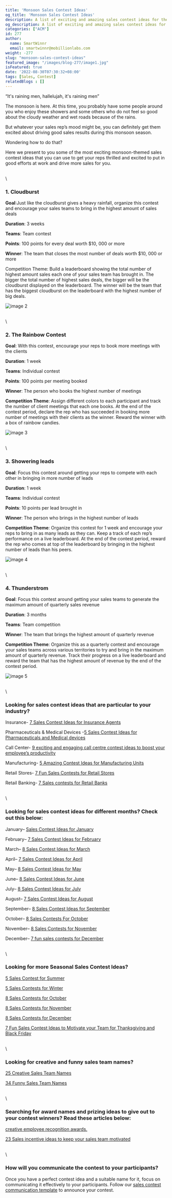 ```yaml
---
title: 'Monsoon Sales Contest Ideas'
og_title: 'Monsoon Sales Contest Ideas'
description: A list of exciting and amazing sales contest ideas for the monsoon season
og_description: A list of exciting and amazing sales contest ideas for the monsoon season
categories: ["ACM"]
id: 277
author:
  name: SmartWinnr
  email: smartwinnr@mobillionlabs.com
weight: -277
slug: "monsoon-sales-contest-ideas"
featured_image: "/images/blog-277/image1.jpg"
isFeatured: true
date: '2022-08-30T07:30:32+08:00'
tags: [Sales, Contest]
relatedBlogs : []
---
```


“It's raining men, hallelujah, it's raining men”

The monsoon is here. At this time, you probably have some people around you who enjoy these showers and some others who do not feel so good about the cloudy weather and wet roads because of the rains.

But whatever your sales rep’s mood might be, you can definitely get them excited about driving good sales results during this monsoon season.

Wondering how to do that?

Here we present to you some of the most exciting monsoon-themed sales contest ideas that you can use to get your reps thrilled and excited to put in good efforts at work and drive more sales for you.

\
\

### **1. Cloudburst**

**Goal**:Just like the cloudburst gives a heavy rainfall, organize this contest and encourage your sales teams to bring in the highest amount of sales deals

**Duration**: 3 weeks

**Teams**: Team contest

**Points**: 100 points for every deal worth $10, 000 or more

**Winner**: The team that closes the most number of deals worth $10, 000 or more

Competition Theme: Build a leaderboard showing the total number of highest amount sales each one of your sales team has brought in. The bigger the total number of highest sales deals, the bigger will be the cloudburst displayed on the leaderboard. The winner will be the team that has the biggest cloudburst on the leaderboard with the highest number of big deals.

<div class="ml-mobileview">
<img class="ml-mobileview" src="/images/blog-277/image2.png" alt="image 2">
</div>

\
\

### **2. The Rainbow Contest**

**Goal**: With this contest, encourage your reps to book more meetings with the clients

**Duration**: 1 week

**Teams**: Individual contest

**Points**: 100 points per meeting booked

**Winner**: The person who books the highest number of meetings

**Competition Theme**: Assign different colors to each participant and track the number of client meetings that each one books. At the end of the contest period, declare the rep who has succeeded in booking more number of meetings with their clients as the winner. Reward the winner with a box of rainbow candies.

<div class="ml-mobileview">
<img class="ml-mobileview" src="/images/blog-277/image3.png" alt="image 3">
</div>

\
\

### **3. Showering leads**

**Goal**: Focus this contest around getting your reps to compete with each other in bringing in more number of leads

**Duration**: 1 week

**Teams**: Individual contest

**Points**: 10 points per lead brought in

**Winner**: The person who brings in the highest number of leads

**Competition Theme**: Organize this contest for 1 week and encourage your reps to bring in as many leads as they can. Keep a track of each rep’s performance on a live leaderboard. At the end of the contest period, reward the rep who comes at top of the leaderboard by bringing in the highest number of leads than his peers.

<div class="ml-mobileview" >
<img class="ml-mobileview" src="/images/blog-277/image4.png" alt="image 4">
</div>

\
\

### **4. Thunderstrom**

**Goal**: Focus this contest around getting your sales teams to generate the maximum amount of quarterly sales revenue

**Duration**: 3 months

**Teams**: Team competition

**Winner**: The team that brings the highest amount of quarterly revenue

**Competition Theme**: Organize this as a quarterly contest and encourage your sales teams across various territories to try and bring in the maximum amount of quarterly revenue. Track their progress on a live leaderboard and reward the team that has the highest amount of revenue by the end of the contest period.

<div class="ml-mobileview" >
<img class="ml-mobileview" src="/images/blog-277/image5.png" alt="image 5">
</div>

\
\

### Looking for sales contest ideas that are particular to your industry?

Insurance- [7 Sales Contest Ideas for Insurance Agents](https://www.smartwinnr.com/post/sales-contests-for-the-insurance-agents/)

Pharmaceuticals & Medical Devices -[5 Sales Contest Ideas for Pharmaceuticals and Medical devices](https://www.smartwinnr.com/post/5-sales-contests-for-pharma-and-medical-device-companies/)

Call Center- [9 exciting and engaging call centre contest ideas to boost your employee’s productivity](https://www.smartwinnr.com/post/9-exciting-and-engaging-call-center-contest-ideas-to-boost-your-employee-productivity/)

Manufacturing- [5 Amazing Contest Ideas for Manufacturing Units](https://www.smartwinnr.com/post/5-amazing-contest-ideas-for-manufacturing-units/)

Retail Stores- [ 7 Fun Sales Contests for Retail Stores](https://www.smartwinnr.com/post/7-fun-sales-contests-for-retail-stores/)

Retail Banking- [7 Sales contests for Retail Banks](https://www.smartwinnr.com/post/7-sales-contests-for-retail-banks/)

\
\

### Looking for sales contest ideas for different months? Check out this below:

January– [Sales Contest Ideas for January](https://www.smartwinnr.com/post/7-sales-contest-ideas-for-january/)

February– [7 Sales Contest Ideas for February](https://www.smartwinnr.com/post/7-sales-contest-ideas-for-february/)

March– [8 Sales Contest Ideas for March](https://www.smartwinnr.com/post/8-sales-contest-ideas-for-march/)

April– [ 7 Sales Contest Ideas for April](https://www.smartwinnr.com/post/7-sales-contest-ideas-for-april/)

May– [8 Sales Contest Ideas for May](https://www.smartwinnr.com/post/8-sales-contest-ideas-for-may/)

June– [8 Sales Contest Ideas for June](https://www.smartwinnr.com/post/8-sales-contest-ideas-for-june/)

July– [8 Sales Contest Ideas for July](https://www.smartwinnr.com/post/8-sales-contest-ideas-for-july-2021/)

August– [ 7 Sales Contest Ideas for August](https://www.smartwinnr.com/post/7-sales-contest-ideas-for-august/)

September– [8 Sales Contest Ideas for September](https://www.smartwinnr.com/post/8-sales-contest-ideas-for-september/)

October– [8 Sales Contests For October](https://www.smartwinnr.com/post/8-sales-contests-for-october/)

November– [8 Sales Contests for November](https://www.smartwinnr.com/post/8-sales-contests-for-november/)

December– [7 fun sales contests for December](https://www.smartwinnr.com/post/7-fun-sales-contests-for-december/)

\
\

### Looking for more Seasonal Sales Contest Ideas?

[5 Sales Contest for Summer](https://www.smartwinnr.com/post/5-sales-contest-for-summer/)

[5 Sales Contests for Winter](https://www.smartwinnr.com/post/sales-contests-for-winter/)

[8 Sales Contests for October](https://www.smartwinnr.com/post/8-sales-contests-for-october/)

[8 Sales Contests for November](https://www.smartwinnr.com/post/8-sales-contests-for-november/)

[8 Sales Contests for December](https://www.smartwinnr.com/post/7-fun-sales-contests-for-december/)

[7 Fun Sales Contest Ideas to Motivate your Team for Thanksgiving and Black Friday](https://www.smartwinnr.com/post/7-fun-sales-contest-ideas-to-motivate-your-team-for-thanksgiving-and-black-friday/)

\
\

### Looking for creative and funny sales team names?

[25 Creative Sales Team Names](https://www.smartwinnr.com/post/25-creative-sales-team-names/)

[34 Funny Sales Team Names](https://www.smartwinnr.com/post/funny-sales-team-names/)

\
\

### Searching for award names and prizing ideas to give out to your contest winners? Read these articles below:

[creative employee recognition awards.](https://www.smartwinnr.com/post/creative-employee-recognition-award-names/)

[23 Sales incentive ideas to keep your sales team motivated](https://www.smartwinnr.com/post/sales-incentive-ideas-to-keep-your-sales-team-motivated/)

\
\

### How will you communicate the contest to your participants?

Once you have a perfect contest idea and a suitable name for it, focus on communicating it effectively to your participants. Follow our [sales contest communication template](https://www.smartwinnr.com/post/sales-contest-communication-template/) to announce your contest.





